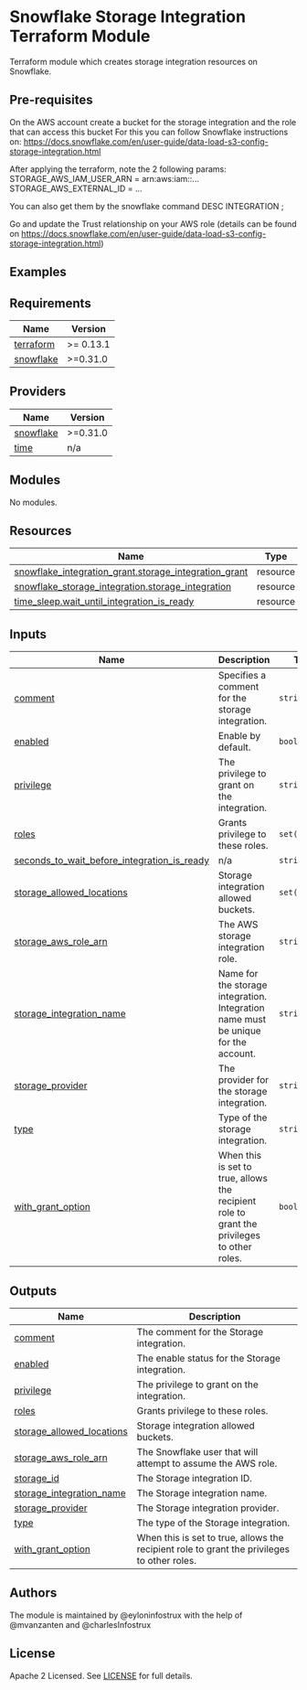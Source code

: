 # Snowflake Storage Integration Terraform Module

Terraform module which creates storage integration resources on Snowflake.

## Pre-requisites

On the AWS account create a bucket for the storage integration and the role that can access this bucket
For this you can follow Snowflake instructions on:
https://docs.snowflake.com/en/user-guide/data-load-s3-config-storage-integration.html

After applying the terraform, note the 2 following params:
STORAGE_AWS_IAM_USER_ARN =	arn:aws:iam::...
STORAGE_AWS_EXTERNAL_ID	= ...

You can also get them by the snowflake command
DESC INTEGRATION <your storage integration name>;

Go and update the Trust relationship on your AWS role
(details can be found on https://docs.snowflake.com/en/user-guide/data-load-s3-config-storage-integration.html)


## Examples
<!-- BEGINNING OF PRE-COMMIT-TERRAFORM DOCS HOOK -->
## Requirements

| Name | Version |
|------|---------|
| <a name="requirement_terraform"></a> [terraform](#requirement\_terraform) | >= 0.13.1 |
| <a name="requirement_snowflake"></a> [snowflake](#requirement\_snowflake) | >=0.31.0 |

## Providers

| Name | Version |
|------|---------|
| <a name="provider_snowflake"></a> [snowflake](#provider\_snowflake) | >=0.31.0 |
| <a name="provider_time"></a> [time](#provider\_time) | n/a |

## Modules

No modules.

## Resources

| Name | Type |
|------|------|
| [snowflake_integration_grant.storage_integration_grant](https://registry.terraform.io/providers/chanzuckerberg/snowflake/latest/docs/resources/integration_grant) | resource |
| [snowflake_storage_integration.storage_integration](https://registry.terraform.io/providers/chanzuckerberg/snowflake/latest/docs/resources/storage_integration) | resource |
| [time_sleep.wait_until_integration_is_ready](https://registry.terraform.io/providers/hashicorp/time/latest/docs/resources/sleep) | resource |

## Inputs

| Name | Description | Type | Default | Required |
|------|-------------|------|---------|:--------:|
| <a name="input_comment"></a> [comment](#input\_comment) | Specifies a comment for the storage integration. | `string` | `"Created by Terraform."` | no |
| <a name="input_enabled"></a> [enabled](#input\_enabled) | Enable by default. | `bool` | `true` | no |
| <a name="input_privilege"></a> [privilege](#input\_privilege) | The privilege to grant on the integration. | `string` | `"USAGE"` | no |
| <a name="input_roles"></a> [roles](#input\_roles) | Grants privilege to these roles. | `set(string)` | `[]` | no |
| <a name="input_seconds_to_wait_before_integration_is_ready"></a> [seconds\_to\_wait\_before\_integration\_is\_ready](#input\_seconds\_to\_wait\_before\_integration\_is\_ready) | n/a | `string` | `"10s"` | no |
| <a name="input_storage_allowed_locations"></a> [storage\_allowed\_locations](#input\_storage\_allowed\_locations) | Storage integration allowed buckets. | `set(string)` | `[]` | no |
| <a name="input_storage_aws_role_arn"></a> [storage\_aws\_role\_arn](#input\_storage\_aws\_role\_arn) | The AWS storage integration role. | `string` | `null` | no |
| <a name="input_storage_integration_name"></a> [storage\_integration\_name](#input\_storage\_integration\_name) | Name for the storage integration. Integration name must be unique for the account. | `string` | n/a | yes |
| <a name="input_storage_provider"></a> [storage\_provider](#input\_storage\_provider) | The provider for the storage integration. | `string` | `"S3"` | no |
| <a name="input_type"></a> [type](#input\_type) | Type of the storage integration. | `string` | `"EXTERNAL_STAGE"` | no |
| <a name="input_with_grant_option"></a> [with\_grant\_option](#input\_with\_grant\_option) | When this is set to true, allows the recipient role to grant the privileges to other roles. | `bool` | `false` | no |

## Outputs

| Name | Description |
|------|-------------|
| <a name="output_comment"></a> [comment](#output\_comment) | The comment for the Storage integration. |
| <a name="output_enabled"></a> [enabled](#output\_enabled) | The enable status for the Storage integration. |
| <a name="output_privilege"></a> [privilege](#output\_privilege) | The privilege to grant on the integration. |
| <a name="output_roles"></a> [roles](#output\_roles) | Grants privilege to these roles. |
| <a name="output_storage_allowed_locations"></a> [storage\_allowed\_locations](#output\_storage\_allowed\_locations) | Storage integration allowed buckets. |
| <a name="output_storage_aws_role_arn"></a> [storage\_aws\_role\_arn](#output\_storage\_aws\_role\_arn) | The Snowflake user that will attempt to assume the AWS role. |
| <a name="output_storage_id"></a> [storage\_id](#output\_storage\_id) | The Storage integration ID. |
| <a name="output_storage_integration_name"></a> [storage\_integration\_name](#output\_storage\_integration\_name) | The Storage integration name. |
| <a name="output_storage_provider"></a> [storage\_provider](#output\_storage\_provider) | The Storage integration provider. |
| <a name="output_type"></a> [type](#output\_type) | The type of the Storage integration. |
| <a name="output_with_grant_option"></a> [with\_grant\_option](#output\_with\_grant\_option) | When this is set to true, allows the recipient role to grant the privileges to other roles. |
<!-- END OF PRE-COMMIT-TERRAFORM DOCS HOOK -->

## Authors
The module is maintained by @eyloninfostrux with the help of @mvanzanten  and @charlesInfostrux 
## License

Apache 2 Licensed. See [LICENSE](https://github.com/terraform-aws-modules/terraform-aws-vpc/tree/master/LICENSE) for full details.

